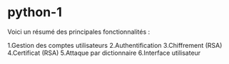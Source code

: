 # python-1
Voici un résumé des principales fonctionnalités :

1.Gestion des comptes utilisateurs
2.Authentification
3.Chiffrement (RSA)
4.Certificat (RSA)
5.Attaque par dictionnaire 
6.Interface utilisateur 

